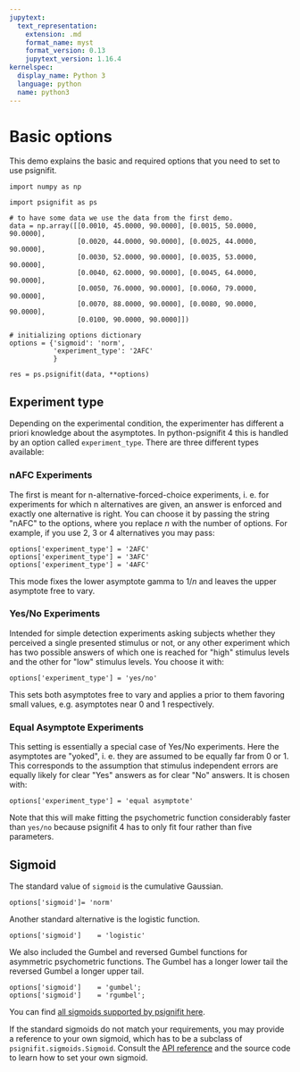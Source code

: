 ```yaml
---
jupytext:
  text_representation:
    extension: .md
    format_name: myst
    format_version: 0.13
    jupytext_version: 1.16.4
kernelspec:
  display_name: Python 3
  language: python
  name: python3
---
```


# Basic options

This demo explains the basic and required options that you need to set to use psignifit.

```{code-cell} ipython3
import numpy as np

import psignifit as ps

# to have some data we use the data from the first demo.
data = np.array([[0.0010, 45.0000, 90.0000], [0.0015, 50.0000, 90.0000],
                 [0.0020, 44.0000, 90.0000], [0.0025, 44.0000, 90.0000],
                 [0.0030, 52.0000, 90.0000], [0.0035, 53.0000, 90.0000],
                 [0.0040, 62.0000, 90.0000], [0.0045, 64.0000, 90.0000],
                 [0.0050, 76.0000, 90.0000], [0.0060, 79.0000, 90.0000],
                 [0.0070, 88.0000, 90.0000], [0.0080, 90.0000, 90.0000],
                 [0.0100, 90.0000, 90.0000]])

# initializing options dictionary
options = {'sigmoid': 'norm',
           'experiment_type': '2AFC'
           }

res = ps.psignifit(data, **options)
```

## Experiment type

Depending on the experimental condition, the experimenter has different a priori knowledge about the asymptotes. In python-psignifit 4 this is handled by an option called `experiment_type`. There are three different types available:

### nAFC Experiments
The first is meant for n-alternative-forced-choice experiments, i. e. for experiments for which n alternatives are given, an answer is enforced and exactly one alternative is right. You can choose it by passing the string "nAFC" to the options, where you replace *n* with the number of options. For example, if you use 2, 3 or 4 alternatives you may pass:

```
options['experiment_type'] = '2AFC'
options['experiment_type'] = '3AFC'
options['experiment_type'] = '4AFC'
```

This mode fixes the lower asymptote gamma to $1/n$ and leaves the upper asymptote free to vary.

### Yes/No Experiments ###
Intended for simple detection experiments asking subjects whether they perceived a single presented stimulus or not, or any other experiment which has two possible answers of which one is reached for "high" stimulus levels and the other for "low" stimulus levels. You choose it with:

```
options['experiment_type'] = 'yes/no'
```

This sets both asymptotes free to vary and applies a prior to them favoring small values, e.g. asymptotes near 0 and 1 respectively.

### Equal Asymptote Experiments ###
This setting is essentially a special case of Yes/No experiments. Here the asymptotes are "yoked", i. e. they are assumed to be equally far from 0 or 1. This corresponds to the assumption that stimulus independent errors are equally likely for clear "Yes" answers as for clear "No" answers. It is chosen with:

```
options['experiment_type'] = 'equal asymptote'
```

Note that this will make fitting the psychometric function considerably faster than `yes/no` because psignifit 4 has to only fit four rather than five parameters.


## Sigmoid


The standard value of `sigmoid` is the cumulative Gaussian. 
```
options['sigmoid']= 'norm'
```

Another standard alternative is the logistic function.

```
options['sigmoid']    = 'logistic'
```

We also included the Gumbel and reversed Gumbel functions for asymmetric psychometric functions. The Gumbel has a longer lower tail the reversed Gumbel a longer upper tail.  

```
options['sigmoid']    = 'gumbel';
options['sigmoid']    = 'rgumbel';

```

You can find [all sigmoids supported by psignifit here](plot_all_sigmoids).

If the standard sigmoids do not match your requirements, you may provide a reference to your own sigmoid, which has to be a subclass of `psignifit.sigmoids.Sigmoid`. 
Consult the [API reference](../reference/api) and the source code to learn how to set your own sigmoid.

